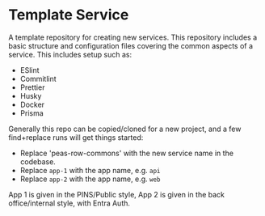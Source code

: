 # Template Service

A template repository for creating new services. This repository includes a basic structure and configuration files covering the common aspects of a service. This includes setup such as:

- ESlint
- Commitlint
- Prettier
- Husky
- Docker
- Prisma

Generally this repo can be copied/cloned for a new project, and a few find+replace runs will get things started:

* Replace 'peas-row-commons' with the new service name in the codebase.
* Replace `app-1` with the app name, e.g. `api`
* Replace `app-2` with the app name, e.g. `web`

App 1 is given in the PINS/Public style, App 2 is given in the back office/internal style, with Entra Auth.